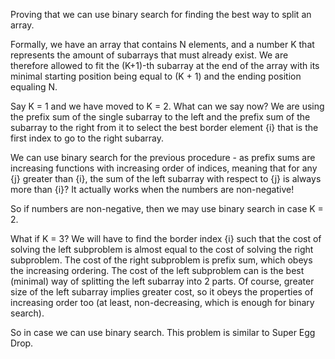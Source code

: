 Proving that we can use binary search for finding the best way to split
an array.

Formally, we have an array that contains N elements, and a number K that
represents the amount of subarrays that must already exist. We are
therefore allowed to fit the (K+1)-th subarray at the end of the array
with its minimal starting position being equal to (K + 1) and the ending
position equaling N.

Say K = 1 and we have moved to K = 2. What can we say now? We are using
the prefix sum of the single subarray to the left and the prefix sum of
the subarray to the right from it to select the best border element {i}
that is the first index to go to the right subarray.

We can use binary search for the previous procedure - as prefix sums are
increasing functions with increasing order of indices, meaning that for
any {j} greater than {i}, the sum of the left subarray with respect to {j}
is always more than {i}? It actually works when the numbers are
non-negative!

So if numbers are non-negative, then we may use binary search in case
K = 2.

What if K = 3? We will have to find the border index {i} such that the
cost of solving the left subproblem is almost equal to the cost of solving
the right subproblem. The cost of the right subproblem is prefix sum,
which obeys the increasing ordering. The cost of the left subproblem can
is the best (minimal) way of splitting the left subarray into 2 parts. Of
course, greater size of the left subarray implies greater cost, so it
obeys the properties of increasing order too (at least, non-decreasing,
which is enough for binary search).

So in case we can use binary search.
This problem is similar to Super Egg Drop.